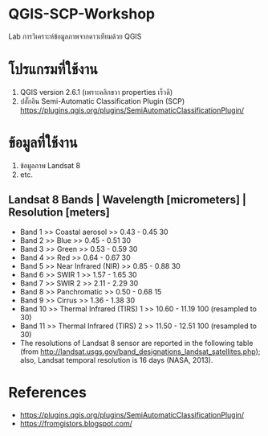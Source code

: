 # QGIS-SCP-Workshop
Lab การวิเคราะห์ข้อมูลภาพจากดาวเทียมด้วย QGIS

# โปรแกรมที่ใช้งาน
1. QGIS version 2.6.1 (เพราะคลิกขวา properties เร็วดี)
2. ปลั๊กอิน Semi-Automatic Classification Plugin (SCP) https://plugins.qgis.org/plugins/SemiAutomaticClassificationPlugin/

# ข้อมูลที่ใช้งาน
1. ข้อมูลภาพ Landsat 8
2. etc.

## Landsat 8 Bands | Wavelength [micrometers] | Resolution [meters]
  - Band 1 >> Coastal aerosol >> 0.43 - 0.45	30
  - Band 2 >> Blue >> 0.45 - 0.51	30
  - Band 3 >> Green >> 0.53 - 0.59	30
  - Band 4 >> Red >> 0.64 - 0.67	30
  - Band 5 >> Near Infrared (NIR) >> 0.85 - 0.88	30
  - Band 6 >> SWIR 1 >> 1.57 - 1.65	30
  - Band 7 >> SWIR 2 >>	2.11 - 2.29	30
  - Band 8 >> Panchromatic >>	0.50 - 0.68	15
  - Band 9 >> Cirrus >> 1.36 - 1.38	30
  - Band 10 >> Thermal Infrared (TIRS) 1 >> 10.60 - 11.19	100 (resampled to 30)
  - Band 11 >> Thermal Infrared (TIRS) 2 >>	11.50 - 12.51	100 (resampled to 30)
  - The resolutions of Landsat 8 sensor are reported in the following table (from http://landsat.usgs.gov/band_designations_landsat_satellites.php); also, Landsat temporal resolution is 16 days (NASA, 2013).
  
# References
  - https://plugins.qgis.org/plugins/SemiAutomaticClassificationPlugin/
  - https://fromgistors.blogspot.com/
